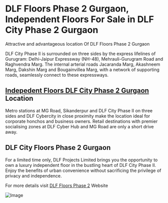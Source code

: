 # DLF Floors Phase 2 Gurgaon, Independent Floors For Sale in DLF City Phase 2 Gurgaon

Attractive and advantageous location Of DLF Floors Phase 2 Gurgaon

DLF City Phase II is surrounded on three sides by the express lifelines of Gurugram: Delhi-Jaipur Expressway (NH-48), Mehrauli-Gurugram Road and Raghvendra Marg. The internal arterial roads Jacaranda Marg, Akashneem Marg, Dakshin Marg and Bougainvillea Marg, with a network of supporting roads, seamlessly connect to these expressways.

## [Indepedent Floors DLF City Phase 2 Gurgaon](https://www.topluxury.in/dlf-floors-phase-2-gurgaon.html) Location

Metro stations at MG Road, Sikanderpur and DLF City Phase II on three sides and DLF Cybercity in close proximity make the location ideal for corporate honchos and business owners. Retail destinations with premier socialising zones at DLF Cyber Hub and MG Road are only a short drive away.


## DLF City Floors Phase 2 Gurgaon

For a limited time only, DLF Projects Limited brings you the opportunity to own a luxury independent floor in the bustling heart of DLF City Phase II. Enjoy the benefits of urban convenience without sacrificing the privilege of privacy and independence.

For more details visit [DLF Floors Phase 2](https://www.topluxury.in/dlf-floors-phase-2-gurgaon.html) Website

![Image](https://www.topluxury.in/admin/upload/1627624752-dlf-floors-phase2-gurgaon.jpg)
